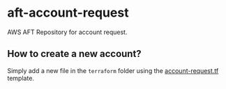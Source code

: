 # aft-account-request

AWS AFT Repository for account request.

## How to create a new account?

Simply add a new file in the `terraform` folder using the [account-request.tf](example/account-request.tf) template.
